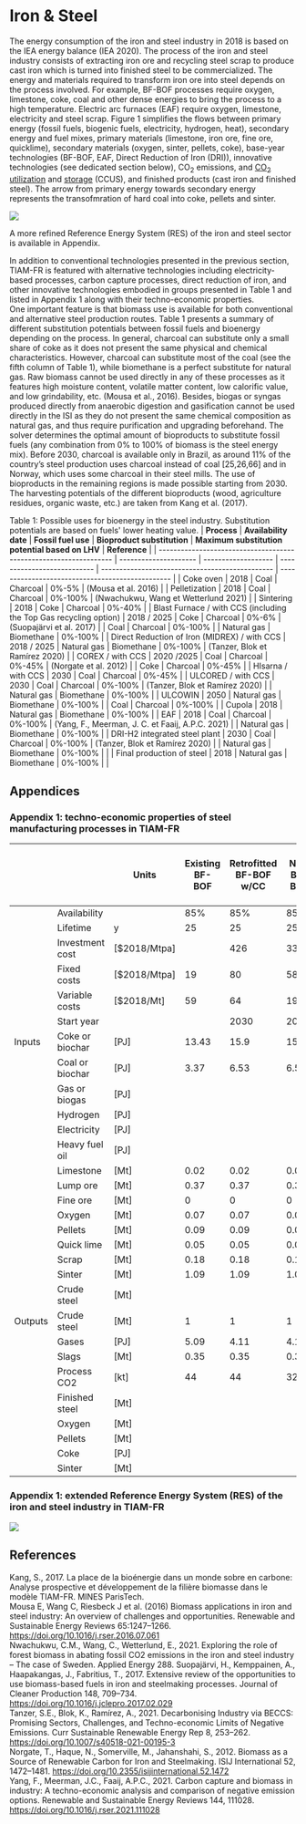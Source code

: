 # Iron & Steel

The energy consumption of the iron and steel industry in 2018 is based on the IEA energy balance (IEA 2020). The process of the iron and steel industry consists of extracting iron ore and recycling steel scrap to produce cast iron which is turned into finished steel to be commercialized. The energy and materials required to transform iron ore into steel depends on the process involved. For example, BF-BOF processes require oxygen, limestone, coke, coal and other dense energies to bring the process to a high temperature. Electric arc furnaces (EAF) require oxygen, limestone, electricity and steel scrap. Figure 1 simplifies the flows between primary energy (fossil fuels, biogenic fuels, electricity, hydrogen, heat), secondary energy and fuel mixes, primary materials (limestone, iron ore, fine ore, quicklime), secondary materials (oxygen, sinter, pellets, coke), base-year technologies (BF-BOF, EAF, Direct Reduction of Iron (DRI)), innovative technologies (see dedicated section below), CO<sub>2</sub> emissions, and [CO<sub>2</sub> utilization](../../supply/synthetic-fuels.md) and [storage](/non-energy-sectors/CO2-transport-and-storage.md) (CCUS), and finished products (cast iron and finished steel). The arrow from primary energy towards secondary energy represents the transofmration of hard coal into coke, pellets and sinter.

![](basic_IISRES.png)

A more refined Reference Energy System (RES) of the iron and steel sector is available in Appendix.

In addition to conventional technologies presented in the previous section, TIAM-FR is featured with alternative technologies including electricity-based processes, carbon capture processes, direct reduction of iron, and other innovative technologies embodied in groups presented in Table 1 and listed in Appendix 1 along with their techno-economic properties.  
One important feature is that biomass use is available for both conventional and alternative steel production routes. Table 1 presents a summary of different substitution potentials between fossil fuels and bioenergy depending on the process. In general, charcoal can substitute only a small share of coke as it does not present the same physical and chemical characteristics. However, charcoal can substitute most of the coal (see the fifth column of Table 1), while biomethane is a perfect substitute for natural gas. Raw biomass cannot be used directly in any of these processes as it features high moisture content, volatile matter content, low calorific value, and low grindability, etc. (Mousa et al., 2016). Besides, biogas or syngas produced directly from anaerobic digestion and gasification cannot be used directly in the ISI as they do not present the same chemical composition as natural gas, and thus require purification and upgrading beforehand. The solver determines the optimal amount of bioproducts to substitute fossil fuels (any combination from 0% to 100% of biomass is the steel energy mix). Before 2030, charcoal is available only in Brazil, as around 11% of the country’s steel production uses charcoal instead of coal [25,26,66] and in Norway, which uses some charcoal in their steel mills. The use of bioproducts in the remaining regions is made possible starting from 2030. The harvesting potentials of the different bioproducts (wood, agriculture residues, organic waste, etc.) are taken from Kang et al. (2017).

Table 1: Possible uses for bioenergy in the steel industry. Substitution potentials are based on fuels' lower heating value.
| **Process**                                                       | **Availability date** | **Fossil fuel use** | **Bioproduct substitution** | **Maximum substitution potential based on LHV** | **Reference**                                    |
| ----------------------------------------------------------------- | --------------------- | ------------------- | --------------------------- | ----------------------------------------------- | ------------------------------------------------ |
| Coke oven                                                         | 2018                  | Coal                | Charcoal                    | 0%-5%                                           | (Mousa et al. 2016)                              |
| Pelletization                                                     | 2018                  | Coal                | Charcoal                    | 0%-100%                                         | (Nwachukwu, Wang et Wetterlund 2021)             |
| Sintering                                                         | 2018                  | Coke                | Charcoal                    | 0%-40%                                          |
| Blast Furnace / with CCS (including the Top Gas recycling option) | 2018 / 2025           | Coke                | Charcoal                    | 0%-6%                                           | (Suopajärvi et al. 2017)                         |
| Coal                                                              | Charcoal              | 0%-100%             |
| Natural gas                                                       | Biomethane            | 0%-100%             |
| Direct Reduction of Iron (MIDREX) / with CCS                      | 2018 / 2025           | Natural gas         | Biomethane                  | 0%-100%                                         | (Tanzer, Blok et Ramírez 2020)                   |
| COREX / with CCS                                                  | 2020 /2025            | Coal                | Charcoal                    | 0%-45%                                          | (Norgate et al. 2012)                            |
| Coke                                                              | Charcoal              | 0%-45%              |
| HIsarna / with CCS                                                | 2030                  | Coal                | Charcoal                    | 0%-45%                                          |
| ULCORED / with CCS                                                | 2030                  | Coal                | Charcoal                    | 0%-100%                                         | (Tanzer, Blok et Ramírez 2020)                   |
| Natural gas                                                       | Biomethane            | 0%-100%             |
| ULCOWIN                                                           | 2050                  | Natural gas         | Biomethane                  | 0%-100%                                         |
| Coal                                                              | Charcoal              | 0%-100%             |
| Cupola                                                            | 2018                  | Natural gas         | Biomethane                  | 0%-100%                                         |
| EAF                                                               | 2018                  | Coal                | Charcoal                    | 0%-100%                                         | (Yang, F., Meerman, J. C. et Faaij, A.P.C. 2021) |
| Natural gas                                                       | Biomethane            | 0%-100%             |
| DRI-H2 integrated steel plant                                     | 2030                  | Coal                | Charcoal                    | 0%-100%                                         | (Tanzer, Blok et Ramírez 2020)                   |
| Natural gas                                                       | Biomethane            | 0%-100%             |                             |
| Final production of steel                                         | 2018                  | Natural gas         | Biomethane                  | 0%-100%                                         |                                                  |

## Appendices

### Appendix 1: techno-economic properties of steel manufacturing processes in TIAM-FR
|         |                 | Units        | Existing BF-BOF | Retrofitted BF-BOF w/CC | New BF-BOF | BF-BOF w/CC | BF-BOF w/TGR | BF-BOF w/CC & TGR | Existing coke oven | New coke oven | Corex | Corex w/CC | CUPOLA | Existing DRI | Retrofitted DRI-H2 | New DRI-H2 | DRI-H2 w/Electrolyzer | Existing EAF | NewEAF | Finishing process | New finishing process | Hisarna | Hisarna w/CC | Midrex | Midrex w/CC | Retrofitted Midrex w/CC | Existing oxygen production | New oxygen production | Existing pellet production | New pellet production | Existing sinter production | New sinter production | Ulcolysis | Ulcored | Ulcored w/CC | Ulcowin |
| ------- | --------------- | ------------ | --------------- | ----------------------- | ---------- | ----------- | ------------ | ----------------- | ------------------ | ------------- | ----- | ---------- | ------ | ------------ | ------------------ | ---------- | --------------------- | ------------ | ------ | ----------------- | --------------------- | ------- | ------------ | ------ | ----------- | ----------------------- | -------------------------- | --------------------- | -------------------------- | --------------------- | -------------------------- | --------------------- | --------- | ------- | ------------ | ------- |
|         | Availability    |              | 85%             | 85%                     | 85%        | 85%         | 85%          | 85%               | 95%                | 95%           | 85%   | 85%        | 90%    | 85%          | 85%                | 85%        | 85%                   | 85%          | 90%    | 90%               | 90%                   | 85%     | 85%          | 85%    | 85%         | 85%                     | 85%                        | 85%                   | 95%                        | 95%                   | 95%                        | 95%                   | 85%       | 85%     | 85%          | 85%     |
|         | Lifetime        | y            | 25              | 25                      | 25         | 20          | 25           | 20                |                    | 25            | 30    | 25         | 30     | 25           | 25                 | 40         | 40                    | 25           | 25     | 20                | 20                    | 25      | 20           | 25     | 20          | 25                      | 20                         | 30                    |                            | 25                    |                            | 25                    | 25        | 25      | 20           | 25      |
|         | Investment cost | [$2018/Mtpa] |                 | 426                     | 335        | 412         | 632          | 692               |                    | 9             | 414   | 507        | 1126   |              | 437                | 587        | 989                   |              | 240    |                   | 195                   | 918     | 961          | 510    | 531         | 462                     |                            | 353                   |                            | 126                   |                            | 71                    | 775       | 593     | 658          | 731     |
|         | Fixed costs     | [$2018/Mtpa] | 19              | 80                      | 58         | 64          | 70           | 77                |                    |               | 54    | 51         | 113    | 16           | 59                 | 59         | 69                    | 13           | 25     | 56                | 56                    | 103     | 151          | 32     | 37          | 34                      | 18                         | 18                    | 3                          | 6                     | 3                          | 3                     | 51        | 58      | 62           | 76      |
|         | Variable costs  | [$2018/Mt]   | 59              | 64                      | 19         | 23          | 19           | 23                | 2                  | 2             | 18    | 23         | 225    | 51           | 41                 | 40         | 42                    | 59           | 36     | 11                | 11                    | 56      | 67           | 40     | 44          | 56                      |                            |                       | 5                          | 5                     | 6                          | 6                     |           | 38      | 42           | 36      |
|         | Start year      |              |                 | 2030                    | 2020       | 2020        | 2030         | 2030              |                    | 2020          | 2025  | 2025       | 2020   |              | 2030               | 2030       | 2030                  |              | 2020   |                   | 2020                  | 2030    | 2030         | 2020   | 2030        | 2030                    |                            | 2020                  |                            | 2020                  |                            | 2020                  | 2050      | 2030    | 2030         | 2050    |
| Inputs  | Coke or biochar | [PJ]         | 13.43           | 15.9                    | 15.17      | 10.44       | 7.7          | 7.7               | 0.07               | 0.02          | 24.3  | 24.3       |        |              |                    |            |                       |              |        |                   |                       | 13.41   | 13.41        |        |             |                         |                            |                       | 3.92                       | 2.15                  | 2.67                       | 0.89                  |           |         |              |         |
|         | Coal or biochar | [PJ]         | 3.37            | 6.53                    | 6.53       | 1.35        | 1.46         | 3.02              | 3.02               |               |       |            |        |              |                    |            |                       |              |        |                   |                       |         |              |        |             |                         |                            |                       |                            |                       |                            |                       |           |
|         | Gas or biogas   | [PJ]         |                 |                         |            | 0.51        | 0.25         |                   | 0.16               | 0.14          |       |            | 11.4   | 13.85        | 0.77               | 0.77       | 1.41                  |              |        |                   |                       |         |              | 16.17  | 12.79       | 12.79                   |                            |                       |                            |                       |                            |                       |           | 10.91   | 11.41        |         |
|         | Hydrogen        | [PJ]         |                 |                         |            |             |              |                   |                    |               |       |            |        |              | 6.41               | 6.41       |                       |              |        |                   |                       |         |              |        |             |                         |                            |                       |                            |                       |                            |                       |           |         |              |         |
|         | Electricity     | [PJ]         |                 |                         |            | 0.97        | 0.15         | 0.88              |                    |               | 0.39  | 1.02       | 4.6    |              | 2.32               | 1.66       | 12.35                 | 2.29         | 3.17   | 2.36              |                       |         |              |        |             |                         | 1.03                       | 0.72                  |                            |                       |                            |                       | 14.2      | 3.16    | 3.57         | 11.24   |
|         | Heavy fuel oil  | [PJ]         |                 |                         |            | 0.64        | 0            |                   |                    |               |       |            |        |              |                    |            |                       |              |        |                   |                       |         |              |        |             |                         |                            |                       |                            |                       |                            |                       |           |         |              |         |
|         | Limestone       | [Mt]         | 0.02            | 0.02                    | 0.02       | 0.02        | 0.02         | 0.02              |                    |               | 0.28  | 0.28       |        |              | 0.07               | 0.07       | 0.07                  | 0.07         | 0.07   |                   |                       |         |              | 0.14   | 0.14        | 0.14                    |                            |                       |                            |                       |                            |                       | 0.05      | 0.17    | 0.17         | 0.18    |
|         | Lump ore        | [Mt]         | 0.37            | 0.37                    | 0.37       | 0.37        |              |                   |                    |               | 0.54  | 0.54       |        |              |                    |            |                       |              |        |                   |                       | 1.42    | 1.42         | 1.27   | 1.27        | 1.27                    |                            |                       |                            |                       |                            |                       | 1.51      | 1.27    | 1.27         | 1.51    |
|         | Fine ore        | [Mt]         | 0               | 0                       | 0          | 0           | 0            | 0                 | 0                  | 0             | 0.14  | 0.15       | 0      | 0            | 0                  | 0          | 1.51                  |              |        |                   |                       |         |              |        |             |                         |                            |                       | 1                          | 1                     | 1.16                       | 1.15                  |           |         |              |         |
|         | Oxygen          | [Mt]         | 0.07            | 0.07                    | 0.05       | 0.05        | 0.17         | 0.17              |                    |               | 0.41  | 0.41       |        |              |                    | 0.03       | 0                     | 0.05         | 0.05   |                   |                       | 1.09    | 1.09         |        |             |                         |                            |                       |                            |                       |                            |                       |           | 0.11    | 0.11         |         |
|         | Pellets         | [Mt]         | 0.09            | 0.09                    | 0.09       | 0.09        | 0.72         | 0.72              |                    |               | 0.68  | 0.68       |        |              |                    |            |                       |              |        |                   |                       |         |              |        |             |                         |                            |                       |                            |                       |                            |                       |           |         |              |         |
|         | Quick lime      | [Mt]         | 0.05            | 0.05                    | 0.05       | 0.05        |              |                   |                    |               | 0.05  | 0.05       |        |              |                    |            |                       |              |        |                   |                       | 0.03    | 0.03         |        |             |                         |                            |                       |                            |                       |                            |                       |           |         |              |         |
|         | Scrap           | [Mt]         | 0.18            | 0.18                    | 0.18       | 0.18        | 0.17         | 0.17              |                    |               | 0.18  | 0.18       | 1.3    | 0.16         | 0.12               | 0.12       | 0.12                  | 1.23         | 1.23   |                   |                       | 0.17    | 0.17         | 0.16   | 0.16        | 0.16                    |                            |                       |                            |                       |                            |                       |           | 0.16    | 0.16         |         |
|         | Sinter          | [Mt]         | 1.09            | 1.09                    | 1.09       | 1.09        | 0.7          | 0.7               |                    |               |       |            |        |              |                    |            |                       |              |        |                   |                       |         |              |        |             |                         |                            |                       |                            |                       |                            |                       |           |         |              |         |
|         | Crude steel     | [Mt]         |                 |                         |            |             |              |                   |                    |               |       |            |        |              |                    |            |                       |              |        | 1                 | 1                     |         |              |        |             |                         |                            |                       |                            |                       |                            |                       |           |         |              |         |
| Outputs | Crude steel     | [Mt]         | 1               | 1                       | 1          | 1           | 1            | 1                 |                    |               | 1     | 1          | 1      | 1            | 1                  | 1          | 1                     | 1            | 1      |                   |                       | 1       | 1            | 1      | 1           | 1                       |                            |                       |                            |                       |                            |                       | 1         | 1       | 1            | 1       |
|         | Gases           | [PJ]         | 5.09            | 4.11                    | 4.11       | 4.11        | 0.25         | 0.25              | 0.16               | 0.14          | 11.55 | 0.65       |        |              |                    |            |                       |              |        |                   |                       |         |              |        |             |                         |                            |                       |                            |                       |                            |                       |           |         |              |         |
|         | Slags           | [Mt]         | 0.35            | 0.35                    | 0.35       | 0.35        | 0.34         | 0.34              |                    |               | 0.44  | 0.44       |        | 0.17         | 0.21               | 0.21       | 0.21                  | 0.26         | 0.17   |                   |                       |         | 0.26         | 0.17   | 0.17        | 0.17                    |                            |                       |                            |                       |                            |                       |           |         |              |         |
|         | Process CO2     | [kt]         | 44              | 44                      | 32         | 3           | 11           | 1                 |                    |               | 144   | 14         |        |              | 31                 | 31         | 31                    | 44           | 44     |                   |                       | 14      | 1            | 62     | 6           | 6.16                    |                            |                       |                            |                       |                            |                       |           |         |              |         |
|         | Finished steel  | [Mt]         |                 |                         |            |             |              |                   |                    |               |       |            |        |              |                    |            |                       |              |        | 1                 | 1                     |         |              |        |             |                         |                            |                       |                            |                       |                            |                       |           |         |              |         |
|         | Oxygen          | [Mt]         |                 |                         |            |             |              |                   |                    |               |       |            |        |              |                    |            |                       |              |        |                   |                       |         |              |        |             |                         | 1                          | 1                     |                            |                       |                            |                       |           |         |              |         |
|         | Pellets         | [Mt]         |                 |                         |            |             |              |                   |                    |               |       |            |        |              |                    |            |                       |              |        |                   |                       |         |              |        |             |                         |                            |                       | 1                          | 1                     |                            |                       |           |         |              |         |
|         | Coke            | [PJ]         |                 |                         |            |             |              |                   | 1                  | 1             |       |            |        |              |                    |            |                       |              |        |                   |                       |         |              |        |             |                         |                            |                       |                            |                       |                            |                       |           |         |              |         |
|         | Sinter          | [Mt]         |                 |                         |            |             |              |                   |                    |               |       |            |        |              |                    |            |                       |              |        |                   |                       |         |              |        |             |                         |                            |                       |                            |                       | 1                          | 1                     |           |         |              |         |

### Appendix 1: extended Reference Energy System (RES) of the iron and steel industry in TIAM-FR

![](IISRES_final.png)

## References

Kang, S., 2017. La place de la bioénergie dans un monde sobre en carbone: Analyse prospective et développement de la filière biomasse dans le modèle TIAM-FR. MINES ParisTech.  
Mousa E, Wang C, Riesbeck J et al. (2016) Biomass applications in iron and steel industry: An overview of challenges and opportunities. Renewable and Sustainable Energy Reviews 65:1247–1266. https://doi.org/10.1016/j.rser.2016.07.061  
Nwachukwu, C.M., Wang, C., Wetterlund, E., 2021. Exploring the role of forest biomass in abating fossil CO2 emissions in the iron and steel industry – The case of Sweden. Applied Energy 288.
Suopajärvi, H., Kemppainen, A., Haapakangas, J., Fabritius, T., 2017. Extensive review of the opportunities to use biomass-based fuels in iron and steelmaking processes. Journal of Cleaner Production 148, 709–734. https://doi.org/10.1016/j.jclepro.2017.02.029  
Tanzer, S.E., Blok, K., Ramírez, A., 2021. Decarbonising Industry via BECCS: Promising Sectors, Challenges, and Techno-economic Limits of Negative Emissions. Curr Sustainable Renewable Energy Rep 8, 253–262. https://doi.org/10.1007/s40518-021-00195-3  
Norgate, T., Haque, N., Somerville, M., Jahanshahi, S., 2012. Biomass as a Source of Renewable Carbon for Iron and Steelmaking. ISIJ International 52, 1472–1481. https://doi.org/10.2355/isijinternational.52.1472  
Yang, F., Meerman, J.C., Faaij, A.P.C., 2021. Carbon capture and biomass in industry: A techno-economic analysis and comparison of negative emission options. Renewable and Sustainable Energy Reviews 144, 111028. https://doi.org/10.1016/j.rser.2021.111028  


